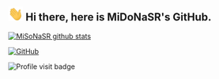 <h2><img src="https://raw.githubusercontent.com/ABSphreak/ABSphreak/master/gifs/Hi.gif" width="30px"> Hi there, here is MiDoNaSR's GitHub.</h2>

[![MiSoNaSR github stats](https://github-readme-stats.vercel.app/api?username=MiDoNaSR545)](https://github.com/MiDoNaSR545)

[![GitHub](https://img.shields.io/badge/dynamic/json?logo=github&label=GitHub+Followers&labelColor=282c34&color=181717&query=%24.data.totalSubs&url=https%3A%2F%2Fapi.spencerwoo.com%2Fsubstats%2F%3Fsource%3Dgithub%26queryKey%3DMiDoNaSR545&longCache=true)](https://github.com/MiDoNaSR545)

![Profile visit badge](https://komarev.com/ghpvc/?username=MiDoNaSR545&style=flat-square)
